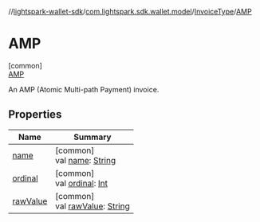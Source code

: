 //[lightspark-wallet-sdk](../../../../index.md)/[com.lightspark.sdk.wallet.model](../../index.md)/[InvoiceType](../index.md)/[AMP](index.md)

# AMP

[common]\
[AMP](index.md)

An AMP (Atomic Multi-path Payment) invoice.

## Properties

| Name | Summary |
|---|---|
| [name](../../-withdrawal-request-status/-f-u-t-u-r-e_-v-a-l-u-e/index.md#-372974862%2FProperties%2F-1149551407) | [common]<br>val [name](../../-withdrawal-request-status/-f-u-t-u-r-e_-v-a-l-u-e/index.md#-372974862%2FProperties%2F-1149551407): [String](https://kotlinlang.org/api/latest/jvm/stdlib/kotlin/-string/index.html) |
| [ordinal](../../-withdrawal-request-status/-f-u-t-u-r-e_-v-a-l-u-e/index.md#-739389684%2FProperties%2F-1149551407) | [common]<br>val [ordinal](../../-withdrawal-request-status/-f-u-t-u-r-e_-v-a-l-u-e/index.md#-739389684%2FProperties%2F-1149551407): [Int](https://kotlinlang.org/api/latest/jvm/stdlib/kotlin/-int/index.html) |
| [rawValue](../raw-value.md) | [common]<br>val [rawValue](../raw-value.md): [String](https://kotlinlang.org/api/latest/jvm/stdlib/kotlin/-string/index.html) |
